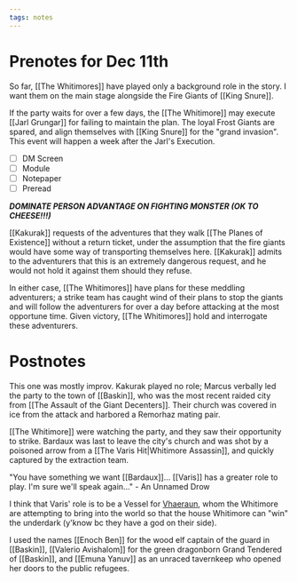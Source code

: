 ```yaml
---
tags: notes
---
```

# Prenotes for Dec 11th
So far, [[The Whitimores]] have played only a background role in the story. I want them on the main stage alongside the Fire Giants of [[King Snure]].

If the party waits for over a few days, the [[The Whitimore]] may execute [[Jarl Grungar]] for failing to maintain the plan. The loyal Frost Giants are spared, and align themselves with [[King Snure]] for the "grand invasion". This event will happen a week after the Jarl's Execution.

- [ ] DM Screen
- [ ] Module
- [ ] Notepaper
- [ ] Preread

***DOMINATE PERSON ADVANTAGE ON FIGHTING MONSTER (OK TO CHEESE!!!)***

[[Kakurak]] requests of the adventures that they walk [[The Planes of Existence]] without a return ticket, under the assumption that the fire giants would have some way of transporting themselves here. [[Kakurak]] admits to the adventurers that this is an extremely dangerous request, and he would not hold it against them should they refuse.

In either case, [[The Whitimores]] have plans for these meddling adventurers; a strike team has caught wind of their plans to stop the giants and will follow the adventurers for over a day before attacking at the most opportune time. Given victory, [[The Whitimores]] hold and interrogate these adventurers.

# Postnotes
This one was mostly improv. Kakurak played no role; Marcus verbally led the party to the town of [[Baskin]], who was the most recent raided city from [[The Assault of the Giant Decenters]]. Their church was covered in ice from the attack and harbored a Remorhaz mating pair.

[[The Whitimore]] were watching the party, and they saw their opportunity to strike. Bardaux was last to leave the city's church and was shot by a poisoned arrow from a [[The Varis Hit|Whitimore Assassin]], and quickly captured by the extraction team.

"You have something we want [[Bardaux]]... [[Varis]] has a greater role to play. I'm sure we'll speak again..." - An Unnamed Drow

I think that Varis' role is to be a Vessel for [Vhaeraun](https://forgottenrealms.fandom.com/wiki/Vhaeraun), whom the Whitimore are attempting to bring into the world so that the house Whitimore can "win" the underdark (y'know bc they have a god on their side).

I used the names [[Enoch Ben]] for the wood elf captain of the guard in [[Baskin]], [[Valerio Avishalom]] for the green dragonborn Grand Tendered of [[Baskin]], and [[Emuna Yanuv]] as an unraced tavernkeep who opened her doors to the public refugees.